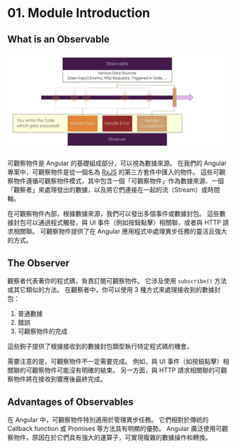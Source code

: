 # 01. Module Introduction

## What is an Observable

![Alt text](./images/01-1.png)

可觀察物件是 Angular 的基礎組成部分，可以視為數據來源。 在我們的 Angular 專案中，可觀察物件是從一個名為 [RxJS](https://rxjs.dev/) 的第三方套件中匯入的物件。 這些可觀察物件遵循可觀察物件模式，其中包含一個「可觀察物件」作為數據來源、一個「觀察者」來處理發出的數據，以及將它們連接在一起的流（Stream）或時間軸。 

在可觀察物件內部，根據數據來源，我們可以發出多個事件或數據封包。 這些數據封包可以通過程式觸發，與 UI 事件（例如按鈕點擊）相關聯，或者與 HTTP 請求相關聯。 可觀察物件提供了在 Angular 應用程式中處理異步任務的靈活且強大的方式。 

## The Observer

觀察者代表著你的程式碼，負責訂閱可觀察物件。 它涉及使用 `subscribe()` 方法或其它類似的方法。 在觀察者中，你可以使用 3 種方式來處理接收到的數據封包：

1. 普通數據
2. 錯誤
3. 可觀察物件的完成

這些鉤子提供了根據接收到的數據封包類型執行特定程式碼的機會。 

需要注意的是，可觀察物件不一定需要完成。 例如，與 UI 事件（如按鈕點擊）相關聯的可觀察物件可能沒有明確的結束。 另一方面，與 HTTP 請求相關聯的可觀察物件將在接收到響應後最終完成。 

## Advantages of Observables

在 Angular 中，可觀察物件特別適用於管理異步任務。 它們相對於傳統的 Callback function 或 Promises 等方法具有明顯的優勢。 Angular 廣泛使用可觀察物件，原因在於它們具有強大的運算子，可實現複雜的數據操作和轉換。 